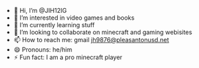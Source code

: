 - 👋 Hi, I’m @JIH12IG
- 👀 I’m interested in video games and books
- 🌱 I’m currently learning stuff
- 💞️ I’m looking to collaborate on minecraft and gaming webisites
- 📫 How to reach me: gmail jh9876@pleasantonusd.net
- 😄 Pronouns: he/him
- ⚡ Fun fact: I am a pro minecraft player
<!---
JIH12IG/JIH12IG is a ✨ special ✨ repository because its `README.md` (this file) appears on your GitHub profile.
You can click the Preview link to take a look at your changes.
--->
